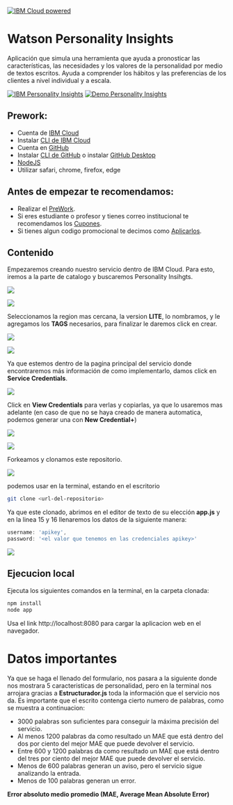 [![IBM Cloud powered][img-ibmcloud-powered]][url-ibmcloud]

# Watson Personality Insights
Aplicación que simula una herramienta que ayuda a pronosticar las características, las necesidades y los valores de la personalidad por medio de textos escritos. Ayuda a comprender los hábitos y las preferencias de los clientes a nivel individual y a escala.

[![IBM Personality Insights][img-pi]][url-pi] 
[![Demo Personality Insights][img-demopi]][url-demopi]

## Prework:
* Cuenta de [IBM Cloud][url-IBMCLOUD]
* Instalar [CLI de IBM Cloud][url-CLI-IBMCLOUD] 
* Cuenta en [GitHub][url-github-join]
* Instalar [CLI de GitHub][url-github-cli] o instalar [GitHub Desktop][url-githubdesktop]
* [NodeJS][url-node]
* Utilizar safari, chrome, firefox, edge


## Antes de empezar te recomendamos:
* Realizar el [PreWork][url-prework].
* Si eres estudiante o profesor y tienes correo institucional te recomendamos los [Cupones][url-cupones].
* Si tienes algun codigo promocional te decimos como [Aplicarlos][url-aplica].

[url-prework]: https://github.com/ibmdevelopermx/Cloud-Apps-Serie#Prework
[url-cupones]: https://github.com/ibmdevelopermx/Cloud-Apps-Serie#Cupones-para-profesores-y-estudiantes
[url-aplica]: https://github.com/ibmdevelopermx/Cloud-Apps-Serie#Cargar-cr%C3%A9ditos-en-IBM-Cloud


## Contenido

Empezaremos creando nuestro servicio dentro de IBM Cloud. Para esto, iremos a la parte de catalogo y buscaremos Personality Insihgts.

![](assets/im1.png)

![](assets/im2.png)


Seleccionamos la region mas cercana, la version **LITE**, lo nombramos, y le agregamos los **TAGS** necesarios, para finalizar le daremos click en crear.

![](assets/im3.png)

![](assets/im4.png)


Ya que estemos dentro de la pagina principal del servicio donde encontraremos más información de como implementarlo, damos click en **Service Credentials**. 

![](assets/im5.png)

Click en **View Credentials** para verlas y copiarlas, ya que lo usaremos mas adelante (en caso de que no se haya creado de manera automatica, podemos generar una con **New Credential+**)

![](assets/im6.png)

![](assets/im7.png)

Forkeamos y clonamos este repositorio.

![](assets/im8.png)

podemos usar en la terminal, estando en el escritorio

``` bash
git clone <url-del-repositorio>
```
Ya que este clonado, abrimos en el editor de texto de su elección **app.js** y en la linea 15 y 16 llenaremos los datos de la siguiente manera:

```js
username: 'apikey',
password: '<el valor que tenemos en las credenciales apikey>'
```
![](assets/im9.png)

## Ejecucion local

Ejecuta los siguientes comandos en la terminal, en la carpeta clonada:
``` bash
npm install
node app
```
Usa el link http://localhost:8080 para cargar la aplicacion web en el navegador.

# Datos importantes

Ya que se haga el llenado del formulario, nos pasara a la siguiente donde nos mostrara 5 caracteristicas de personalidad, pero en la terminal nos arrojara gracias a **Estructurador.js** toda la información que el servicio nos da. Es importante que el escrito contenga cierto numero de palabras, como se muestra a continuacion: 

* 3000 palabras son suficientes para conseguir la máxima precisión del servicio.
* Al menos 1200 palabras da como resultado un MAE que está dentro del dos por ciento del mejor MAE que puede devolver el servicio.
* Entre 600 y 1200 palabras da como resultado un MAE que está dentro del tres por ciento del mejor MAE que puede devolver el servicio.
* Menos de 600 palabras generan un aviso, pero el servicio sigue analizando la entrada.
* Menos de 100 palabras generan un error.


**Error absoluto medio promedio (MAE, Average Mean Absolute Error)**

[img-ibmcloud-powered]: https://img.shields.io/badge/IBM%20Cloud-Powered-blue.svg
[url-ibmcloud]: https://www.ibm.com/cloud/
[img-pi]: https://img.shields.io/badge/IBM%20Cloud-Personality%20Insights-blue.svg
[url-pi]: https://www.ibm.com/cloud/
[img-demopi]: https://img.shields.io/badge/DEMO-Watson%20Personality%20Insights-red.svg
[url-demopi]: https://personality-insights-demo.ng.bluemix.net/
[url-IBMCLOUD]: https://cloud.ibm.com/registration
[url-CLI-IBMCLOUD]: https://cloud.ibm.com/docs/cli/reference/ibmcloud?topic=cloud-cli-install-ibmcloud-cli
[url-github-join]: https://github.com/join
[url-github-cli]: https://git-scm.com/book/en/v2/Getting-Started-Installing-Git
[url-githubdesktop]: https://desktop.github.com/
[url-node]: https://nodejs.org/es/download/